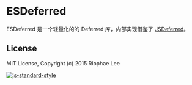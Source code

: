 # ESDeferred

ESDeferred 是一个轻量化的的 Deferred 库，内部实现借鉴了 [JSDeferred](http://cho45.stfuawsc.com/jsdeferred/)。

## License

MIT License, Copyright (c) 2015 Riophae Lee

[![js-standard-style](https://cdn.rawgit.com/feross/standard/master/badge.svg)](https://github.com/feross/standard)
